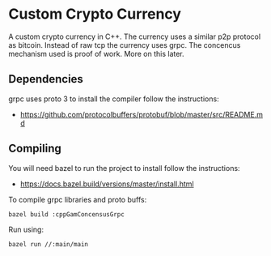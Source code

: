 # Custom Crypto Currency

A custom crypto currency in C++. The currency uses a similar p2p protocol as bitcoin. Instead of raw tcp the currency uses grpc.
The concencus mechanism used is proof of work. More on this later.

## Dependencies

grpc uses proto 3 to install the compiler follow the instructions:

- https://github.com/protocolbuffers/protobuf/blob/master/src/README.md


## Compiling

You will need bazel to run the project to install follow the instructions:

- https://docs.bazel.build/versions/master/install.html

To compile grpc libraries and proto buffs:

```
bazel build :cppGamConcensusGrpc

```

Run using:

```
bazel run //:main/main
```